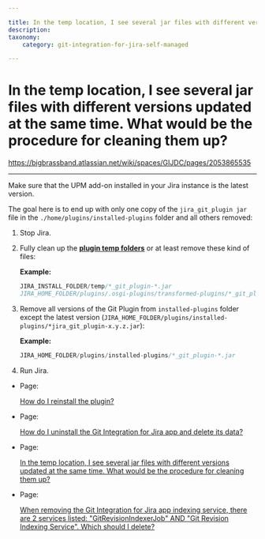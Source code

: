 ```yaml
---

title: In the temp location, I see several jar files with different versions updated at the same time. What would be the procedure for cleaning them up?
description:
taxonomy:
    category: git-integration-for-jira-self-managed

---
```


# In the temp location, I see several jar files with different versions updated at the same time. What would be the procedure for cleaning them up?

<https://bigbrassband.atlassian.net/wiki/spaces/GIJDC/pages/2053865535>

* * *

Make sure that the UPM add-on installed in your Jira instance is the latest version.

The goal here is to end up with only one copy of the `jira_git_plugin jar` file in the `./home/plugins/installed-plugins` folder and all others removed:

1.  Stop Jira.
    
2.  Fully clean up the [**plugin temp folders**](https://answers.atlassian.com/questions/7110972/can-we-clean-up-osgi-plugins-in-jira) or at least remove these kind of files:
    
    **Example:**
    
    ```java
    JIRA_INSTALL_FOLDER/temp/*_git_plugin-*.jar
    JIRA_HOME_FOLDER/plugins/.osgi-plugins/transformed-plugins/*_git_plugin-*.jar
    ```
    
3.  Remove all versions of the Git Plugin from `installed-plugins` folder except the latest version (`JIRA_HOME_FOLDER/plugins/installed-plugins/*jira_git_plugin-x.y.z.jar`):
    
    **Example:**
    
    ```java
    JIRA_HOME_FOLDER/plugins/installed-plugins/*_git_plugin-*.jar
    ```
    
4.  Run Jira.
    

*   Page:
    
    [How do I reinstall the plugin?](/wiki/spaces/GIJDC/pages/2054029344)
    
*   Page:
    
    [How do I uninstall the Git Integration for Jira app and delete its data?](/wiki/spaces/GIJDC/pages/2053832772)
    
*   Page:
    
    [In the temp location, I see several jar files with different versions updated at the same time. What would be the procedure for cleaning them up?](/wiki/spaces/GIJDC/pages/2053865535)
    
*   Page:
    
    [When removing the Git Integration for Jira app indexing service, there are 2 services listed: "GitRevisionIndexerJob" AND "Git Revision Indexing Service". Which should I delete?](/wiki/spaces/GIJDC/pages/2053865556)